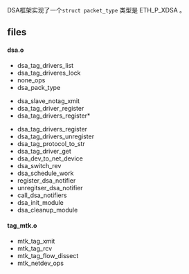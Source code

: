 DSA框架实现了一个`struct packet_type` 类型是 ETH_P_XDSA 。

## files

#### dsa.o
<!-- static data object -->
* dsa_tag_drivers_list
* dsa_tag_driveres_lock
* none_ops
* dsa_pack_type
<!-- static function -->
* dsa_slave_notag_xmit
* dsa_tag_driver_register
* dsa_tag_drivers_register*
<!-- extern function -->
* dsa_tag_drivers_register
* dsa_tag_drivers_unregister
* dsa_tag_protocol_to_str
* dsa_tag_driver_get
* dsa_dev_to_net_device
* dsa_switch_rev
* dsa_schedule_work
* register_dsa_notifier
* unregitser_dsa_notifier
* call_dsa_notifiers
* dsa_init_module
* dsa_cleanup_module



#### tag_mtk.o

* mtk_tag_xmit
* mtk_tag_rcv
* mtk_tag_flow_dissect
* mtk_netdev_ops